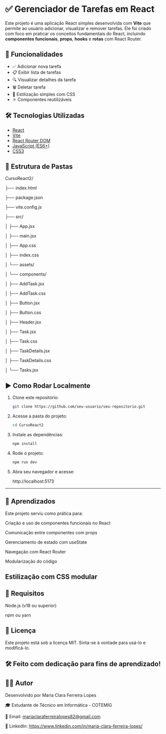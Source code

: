 # ✅ Gerenciador de Tarefas em React

Este projeto é uma aplicação React simples desenvolvida com **Vite** que permite ao usuário adicionar, visualizar e remover tarefas. Ele foi criado com foco em praticar os conceitos fundamentais do React, incluindo **componentes funcionais**, **props**, **hooks** e **rotas** com React Router.

## 🚀 Funcionalidades

- ✅ Adicionar nova tarefa
- 📋 Exibir lista de tarefas
- 🔍 Visualizar detalhes da tarefa
- 🗑️ Deletar tarefa
- 🌙 Estilização simples com CSS
- ⚛️ Componentes reutilizáveis

## 🛠️ Tecnologias Utilizadas

- [React](https://reactjs.org/)
- [Vite](https://vitejs.dev/)
- [React Router DOM](https://reactrouter.com/)
- [JavaScript (ES6+)](https://developer.mozilla.org/en-US/docs/Web/JavaScript)
- [CSS3](https://developer.mozilla.org/en-US/docs/Web/CSS)

## 📁 Estrutura de Pastas

CursoReact2/

├── index.html

├── package.json

├── vite.config.js

├── src/

│ ├── App.jsx

│ ├── main.jsx

│ ├── App.css

│ ├── index.css

│ └── assets/

│ └── components/

│ ├── AddTask.jsx

│ ├── AddTask.css

│ ├── Button.jsx

│ ├── Button.css

│ ├── Header.jsx

│ ├── Task.jsx

│ ├── Task.css

│ ├── TaskDetails.jsx

│ ├── TaskDetails.css

│ └── Tasks.jsx


## ▶️ Como Rodar Localmente

1. Clone este repositório:
   ```bash
   git clone https://github.com/seu-usuario/seu-repositorio.git

2. Acesse a pasta do projeto:
   ```bash
   cd CursoReact2
3. Instale as dependências:
   ```bash
   npm install
4. Rode o projeto:
   ```bash
   npm run dev
5. Abra seu navegador e acesse:
  
   http://localhost:5173
---

## 🧠 Aprendizados

Este projeto serviu como prática para:

Criação e uso de componentes funcionais no React

Comunicação entre componentes com props

Gerenciamento de estado com useState

Navegação com React Router

Modularização do código

Estilização com CSS modular
---

## 📌 Requisitos
Node.js (v18 ou superior)

npm ou yarn


## 📄 Licença
Este projeto está sob a licença MIT. Sinta-se à vontade para usá-lo e modificá-lo.

## 🛠️ Feito com dedicação para fins de aprendizado!

## 👩‍💻 Autor

Desenvolvido por Maria Clara Ferreira Lopes

🎓 Estudante de Técnico em Informática - COTEMIG

📧 Email: mariaclaraferreiralopes82@gmail.com

🔗 LinkedIn: https://www.linkedin.com/in/maria-clara-ferreira-lopes/
